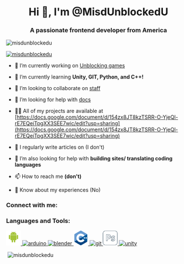 <h1 align="center">Hi 👋, I'm @MisdUnblockedU</h1>
<h3 align="center">A passionate frontend developer from America</h3>

<p align="left"> <img src="https://komarev.com/ghpvc/?username=misdunblockedu&label=Profile%20views&color=0e75b6&style=flat" alt="misdunblockedu" /> </p>

<p align="left"> <a href="https://github.com/ryo-ma/github-profile-trophy"><img src="https://github-profile-trophy.vercel.app/?username=misdunblockedu" alt="misdunblockedu" /></a> </p>

- 🔭 I’m currently working on [Unblocking games](https://docs.google.com/document/d/154zx8JT8kzTSRR-O-YjeQl-rE7EQeiTpgXX3SEE7wic/edit?usp=sharing)

- 🌱 I’m currently learning **Unity, GIT, Python, and C++!**

- 👯 I’m looking to collaborate on [staff](https://docs.google.com/document/d/154zx8JT8kzTSRR-O-YjeQl-rE7EQeiTpgXX3SEE7wic/edit?usp=sharing)

- 🤝 I’m looking for help with [docs](https://docs.google.com/document/d/154zx8JT8kzTSRR-O-YjeQl-rE7EQeiTpgXX3SEE7wic/edit?usp=sharing)

- 👨‍💻 All of my projects are available at [https://docs.google.com/document/d/154zx8JT8kzTSRR-O-YjeQl-rE7EQeiTpgXX3SEE7wic/edit?usp=sharing](https://docs.google.com/document/d/154zx8JT8kzTSRR-O-YjeQl-rE7EQeiTpgXX3SEE7wic/edit?usp=sharing)

- 📝 I regularly write articles on (I don't)

- 🤝 I’m also looking for help with **building sites/ translating coding languages**

- 📫 How to reach me **(don't)**

- 📄 Know about my experiences (No)

<h3 align="left">Connect with me:</h3>
<p align="left">
</p>

<h3 align="left">Languages and Tools:</h3>
<p align="left"> <a href="https://developer.android.com" target="_blank" rel="noreferrer"> <img src="https://raw.githubusercontent.com/devicons/devicon/master/icons/android/android-original-wordmark.svg" alt="android" width="40" height="40"/> </a> <a href="https://www.arduino.cc/" target="_blank" rel="noreferrer"> <img src="https://cdn.worldvectorlogo.com/logos/arduino-1.svg" alt="arduino" width="40" height="40"/> </a> <a href="https://www.blender.org/" target="_blank" rel="noreferrer"> <img src="https://download.blender.org/branding/community/blender_community_badge_white.svg" alt="blender" width="40" height="40"/> </a> <a href="https://www.w3schools.com/cpp/" target="_blank" rel="noreferrer"> <img src="https://raw.githubusercontent.com/devicons/devicon/master/icons/cplusplus/cplusplus-original.svg" alt="cplusplus" width="40" height="40"/> </a> <a href="https://git-scm.com/" target="_blank" rel="noreferrer"> <img src="https://www.vectorlogo.zone/logos/git-scm/git-scm-icon.svg" alt="git" width="40" height="40"/> </a> <a href="https://www.photoshop.com/en" target="_blank" rel="noreferrer"> <img src="https://raw.githubusercontent.com/devicons/devicon/master/icons/photoshop/photoshop-line.svg" alt="photoshop" width="40" height="40"/> </a> <a href="https://unity.com/" target="_blank" rel="noreferrer"> <img src="https://www.vectorlogo.zone/logos/unity3d/unity3d-icon.svg" alt="unity" width="40" height="40"/> </a> </p>

<p>&nbsp;<img align="center" src="https://github-readme-stats.vercel.app/api?username=misdunblockedu&show_icons=true&locale=en" alt="misdunblockedu" /></p>
